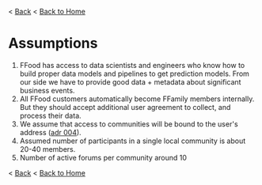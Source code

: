 < [Back](README.md) < [Back to Home](../README.md#solution-structure)

# Assumptions

1. FFood has access to data scientists and engineers who know how to build proper data models and pipelines to get prediction models. From our side we have to provide good data + metadata about significant business events.
2. All FFood customers automatically become FFamily members internally. But they should accept additional user agreement to collect, and process their data.
3. We assume that access to communities will be bound to the user's address ([adr 004](../4.ADRs/004_community_localization.md)).
4. Assumed number of participants in a single local community is about 20-40 members.
5. Number of active forums per community around 10

< [Back](README.md) < [Back to Home](../README.md#solution-structure)